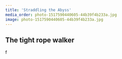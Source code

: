 ```yaml
---
title: 'Straddling the Abyss'
media_order: photo-1517590440605-44b39f4b233a.jpg
image: photo-1517590440605-44b39f4b233a.jpg
---
```



<p></p>
<h2>The tight rope walker</h2>
<p>f</p>
